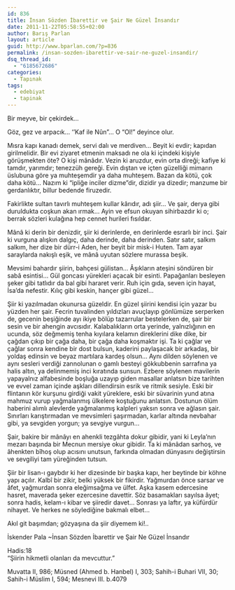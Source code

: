 ```yaml
---
id: 836
title: İnsan Sözden İbarettir ve Şair Ne Güzel İnsandır
date: 2011-11-22T05:58:55+02:00
author: Barış Parlan
layout: article
guid: http://www.bparlan.com/?p=836
permalink: /insan-sozden-ibarettir-ve-sair-ne-guzel-insandir/
dsq_thread_id:
  - "6185672686"
categories:
  - Tapınak
tags:
  - edebiyat
  - tapinak
---
```


Bir meyve, bir çekirdek&#8230;

Göz, gez ve arpacık&#8230; ‘&#8217;Kaf ile Nûn&#8221;&#8230; O &#8220;Ol!&#8221; deyince olur.

<!--more-->

Mısra kapı kanadı demek, servi dalı ve merdiven&#8230; Beyit ki evdir; kapıdan girilmelidir. Bir evi ziyaret etmenin maksadı ne ola ki içindeki kişiyle görüşmekten öte? O kişi mânâdır. Vezin ki aruzdur, evin orta direği; kafiye ki tamdır, yarımdır; tenezzüh gereği. Evin dıştan ve içten güzelliği mimarın üslubuna göre ya muhteşemdir ya daha muhteşem. Bazan da kötü, çok daha kötü&#8230; Nazım ki &#8220;ipliğe inciler dizme&#8221;dir, dizidir ya dizedir; manzume bir gerdanlıktır, billur bedende firuzedir.

Fakirlikte sultan tavırlı muhteşem kullar kârıdır, adı şiir&#8230; Ve şair, derya gibi duruldukta coşkun akan ırmak&#8230; Ayin ve efsun okuyan sihirbazdır ki o; berrak sözleri kulağına hep cennet hurileri fısıldar.

Mânâ ki derin bir denizdir, şiir ki derinlerde, en derinlerde esrarlı bir inci. Şair ki vurguna alışkın dalgıç, daha derinde, daha derinden. Satır satır, salkım salkım, her dize bir dürr-i Aden, her beyit bir misk-i Huten. Tam ayar saraylarda nakışlı eşik, ve mânâ uyutan sözlere murassa beşik.

Mevsimi bahardır şiirin, bahçesi gülistan&#8230; Âşıkların ateşini söndüren bir sabâ esintisi&#8230; Gül goncası yürekleri açacak bir esinti. Papağanları besleyen şeker gibi tatlıdır da bal gibi hararet verir. Ruh için gıda, seven için hayat, İsa&#8217;da nefestir. Kılıç gibi keskin, hançer gibi güzel&#8230;

Şiir ki yazılmadan okunursa güzeldir. En güzel şiirini kendisi için yazar bu yüzden her şair. Fecrin tuvalinden yıldızları avuçlayıp gönlümüze serperken de, gecenin beşiğinde ayı ikiye bölüp tazarrular bestelerken de, şair bir sesin ve bir ahengin avcısıdır. Kalabalıkların orta yerinde, yalnızlığının en ucunda, söz değmemiş tenha kıyılara kelamın direklerini dike dike, bir çağdan çıkıp bir çağa daha, bir çağa daha koşmaktır işi. Ta ki çağlar ve çağlar sonra kendine bir dost bulsun, kaderini paylaşacak bir arkadaş, bir yoldaş edinsin ve beyaz martılara kardeş olsun&#8230; Aynı dilden söylenen ve aynı sesleri verdiği zannolunan o gamlı besteyi gökkubbenin sarrafına ya halis altın, ya delinmemiş inci kıratında sunsun. Ezbere söylenen mavilerin yapayalnız alfabesinde boşluğa uzayıp giden masallar anlatsın bize tarihten ve evvel zaman içinde aşkları dillendirsin esrik ve ritmik sesiyle. Eski bir flintanın kör kurşunu girdiği vakit yüreklere, eski bir süvarinin yund atına mahmuz vurup yağmalanmış ülkelere koştuğunu anlatsın. Dostunun ölüm haberini alımlı alevlerde yağmalanmış kalpleri yaksın sonra ve ağlasın şair. Sınırları karıştırmadan ve mevsimleri şaşırmadan, karlar altında nevbahar gibi, ya sevgiden yorgun; ya sevgiye vurgun&#8230;

Şair, bakire bir mânâyı en ahenkli tezgâhta dokur gibidir, yani ki Leyla&#8217;nın mezarı başında bir Mecnun mersiye okur gibidir. Ta ki mânâdan sarhoş, ve âhenkten bîhoş olup acısını unutsun, farkında olmadan dünyasını değiştirsin ve sevgiliyi tam yüreğinden tutsun.

Şiir bir lisan-ı gaybdır ki her dizesinde bir başka kapı, her beytinde bir köhne yapı açılır. Kalbî bir zikir, belki yüksek bir fikirdir. Yağmurdan önce sarsar ve âfet, yağmurdan sonra eleğimsağma ve ülfet. Aşka kasem edercesine hasret, maverada şeker ezercesine davettir. Söz basamakları sayılsa âyet; sonra hadis, kelam-ı kibar ve şiiredir davet&#8230; Sonrası ya laftır, ya küfürdür nihayet. Ve herkes ne söylediğine bakmalı elbet&#8230;

Akıl git başımdan; gözyaşına da şiir diyemem ki!..

İskender Pala ~İnsan Sözden İbarettir ve Şair Ne Güzel İnsandır

Hadis:18  
&#8220;Şiirin hikmetli olanları da mevcuttur.&#8221;

Muvatta II, 986; Müsned (Ahmed b. Hanbel) I, 303; Sahih-i Buhari VII, 30; Sahih-i Müslim I, 594; Mesnevi III. b.4079
